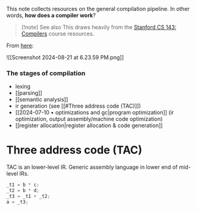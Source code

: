 This note collects resources on the general compilation pipeline. In other words, **how does a compiler work**?

> [!note] See also
> This draws heavily from the [Stanford CS 143: Compilers](https://web.stanford.edu/class/archive/cs/cs143/cs143.1128/) course resources.

From [here](https://web.stanford.edu/class/archive/cs/cs143/cs143.1128/lectures/00/Slides00.pdf):

![[Screenshot 2024-08-21 at 6.23.59 PM.png]]

### The stages of compilation

- lexing
- [[parsing]]
- [[semantic analysis]]
- ir generation (see [[#Three address code (TAC)]])
- [[2024-07-10 • optimizations and gc|program optimization]] (ir optimization, output assembly/machine code optimization)
- [[register allocation|register allocation & code generation]]

# Three address code (TAC)

TAC is an lower-level IR. Generic assembly language in lower end of mid-level IRs.

```c
_t1 = b * c;
_t2 = b * d;
_t3 = _t1 + _t2;
a = _t3;
```

